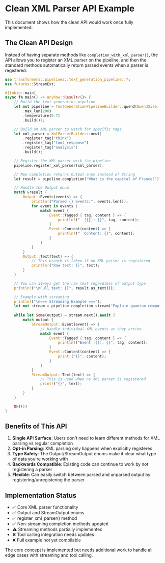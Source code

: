 # Clean XML Parser API Example

This document shows how the clean API would work once fully implemented.

## The Clean API Design

Instead of having separate methods like `completion_with_xml_parser()`, the API allows you to register an XML parser on the pipeline, and then the standard methods automatically return parsed events when a parser is registered.

```rust
use transformers::pipelines::text_generation_pipeline::*;
use futures::StreamExt;

#[tokio::main]
async fn main() -> anyhow::Result<()> {
    // Build the text generation pipeline
    let mut pipeline = TextGenerationPipelineBuilder::qwen3(Qwen3Size::Size0_6B)
        .max_len(200)
        .temperature(0.7)
        .build()?;

    // Build an XML parser to watch for specific tags
    let xml_parser = XmlParserBuilder::new()
        .register_tag("think")
        .register_tag("tool_response")
        .register_tag("analysis")
        .build();

    // Register the XML parser with the pipeline
    pipeline.register_xml_parser(xml_parser);

    // Now completion returns Output enum instead of String
    let result = pipeline.completion("What is the capital of France?")?;

    // Handle the Output enum
    match &result {
        Output::Events(events) => {
            println!("Parsed {} events:", events.len());
            for event in events {
                match event {
                    Event::Tagged { tag, content } => {
                        println!("  [{}]: {}", tag, content);
                    }
                    Event::Content(content) => {
                        println!("  Content: {}", content);
                    }
                }
            }
        }
        Output::Text(text) => {
            // This branch is taken if no XML parser is registered
            println!("Raw text: {}", text);
        }
    }

    // You can always get the raw text regardless of output type
    println!("\nFull text: {}", result.as_text());

    // Example with streaming
    println!("\n=== Streaming Example ===");
    let mut stream = pipeline.completion_stream("Explain quantum computing")?;
    
    while let Some(output) = stream.next().await {
        match output {
            StreamOutput::Event(event) => {
                // Handle individual XML events as they arrive
                match event {
                    Event::Tagged { tag, content } => {
                        println!("Event [{}]: {}", tag, content);
                    }
                    Event::Content(content) => {
                        print!("{}", content);
                    }
                }
            }
            StreamOutput::Text(text) => {
                // This is used when no XML parser is registered
                print!("{}", text);
            }
        }
    }

    Ok(())
}
```

## Benefits of This API

1. **Single API Surface**: Users don't need to learn different methods for XML parsing vs regular completion
2. **Opt-in Parsing**: XML parsing only happens when explicitly registered
3. **Type Safety**: The Output/StreamOutput enums make it clear what type of data you're working with
4. **Backwards Compatible**: Existing code can continue to work by not registering a parser
5. **Flexible**: Can easily switch between parsed and unparsed output by registering/unregistering the parser

## Implementation Status

- ✅ Core XML parser functionality
- ✅ Output and StreamOutput enums
- ✅ register_xml_parser() method
- ✅ Non-streaming completion methods updated
- ⚠️  Streaming methods partially implemented
- ❌ Tool calling integration needs updates
- ❌ Full example not yet compilable

The core concept is implemented but needs additional work to handle all edge cases with streaming and tool calling.